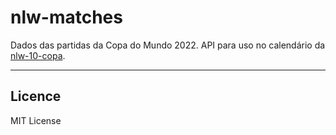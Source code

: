 # nlw-matches
Dados das partidas da Copa do Mundo 2022. API para uso no calendário da [nlw-10-copa](https://github.com/ffernandoalves/nlw-10-copa).

---

## Licence

MIT License
